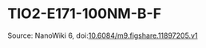 <a name="material" />

# TIO2-E171-100NM-B-F
<script type="application/ld+json">
  {
    "@context": "https://schema.org/",
    "@type": "ChemicalSubstance",
    "@id": "https://egonw.github.io/nanowiki/nanowiki500.html#material",
    "http://purl.org/dc/terms/conformsTo":
      {
        "@type": "CreativeWork",
        "@id": "https://bioschemas.org/profiles/ChemicalSubstance/0.4-RELEASE/"
      },
    "identfier": "500",
    "name": "TIO2-E171-100NM-B-F",
    "url": "https://egonw.github.io/nanowiki/nanowiki500.html#material",
    "sameAs": "http://127.0.0.1/mediawiki/index.php/Special:URIResolver/TIO2-2DE171-2D100NM-2DB-2DF"
  }
</script>




Source: NanoWiki 6, doi:[10.6084/m9.figshare.11897205.v1](https://doi.org/10.6084/m9.figshare.11897205.v1)
